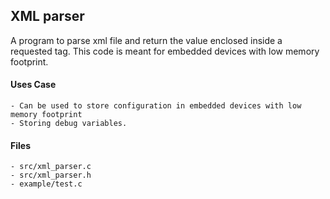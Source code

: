 ## XML parser

A program to parse xml file and return the value enclosed inside a requested tag. This code is meant for embedded devices with low memory footprint. 

#### Uses Case

    - Can be used to store configuration in embedded devices with low memory footprint
    - Storing debug variables.

#### Files
    - src/xml_parser.c
    - src/xml_parser.h
    - example/test.c
